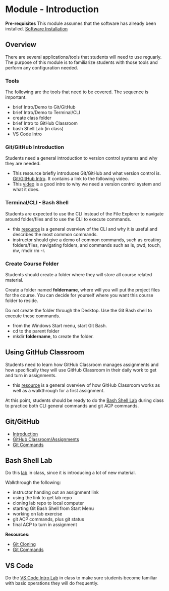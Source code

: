 
# Module - Introduction 

**Pre-requisites**
This module assumes that the software has already been installed. [Software Installation](https://github.com/hoc-courses/shared-resources/blob/main/software-installation.md)


## Overview
There are several applications/tools that students will need to use reguarly. The purpose of this module is to familiarize students with those tools and perform any configuration needed.


### Tools

The following are the tools that need to be covered. The sequence is important.
* brief Intro/Demo to Git/GitHub
* brief Intro/Demo to Terminal/CLI
* create class folder
* brief Intro to GitHub Classroom
* bash Shell Lab (in class)
* VS Code Intro


### Git/GitHub Introduction

Students need a general introduction to version control systems and why they are needed. 

* This resource briefly introduces Git/GitHub and what version control is. [Git/GitHub Intro](https://github.com/hoc-courses/shared-resources/blob/main/git-github-intro.md). It contains a link to the following video.
* This [video](https://www.youtube.com/watch?v=rbZf3lPMOYY&list=PLVYDhqbgYpYXbAL_Hps1Y--THRmaTFipj&index=9) is a good intro to why we need a version control system and what it does.

### Terminal/CLI - Bash Shell
Students are expected to use the CLI instead of the File Explorer to navigate around folder/files and to use the CLI to execute commands. 
* this [resource](https://github.com/hoc-courses/shared-resources/blob/main/terminal-cli-intro.md) is a general overview of the CLI and why it is useful and describes the most common commands.
* instructor should give a demo of common commands, such as creating folders/files, navigating folders, and commands such as ls, pwd, touch, mv, rmdir rm -r.
  
### Create Course Folder
Students should create a folder where they will store all course related material. 

Create a folder named **foldername**, where will you will put the project files for the course. You can decide for yourself where you want this course folder to reside.


Do not create the folder through the Desktop.  Use the Git Bash shell to execute these commands.

* from the Windows Start menu, start Git Bash.
* cd to the parent folder
* mkdir **foldername**, to create the folder.


## Using GitHub Classroom

Students need to learn how GitHub Classroom manages assignments and how specifically they will use GitHub Classroom in their daily work to get and turn in assignments.
* this [resource](https://github.com/hoc-courses/shared-resources/blob/main/github-classroom-intro.md) is a general overview of how GitHub Classroom works as well as a walkthrough for a first assignment. 

At this point, students should be ready to do the [Bash Shell Lab](https://github.com/hoc-labs/git-bash-shell#readme) during class to practice both CLI general commands and git ACP commands.




## Git/GitHub
* [Introduction](https://github.com/hoc-courses/shared-resources/blob/main/git-github-intro.md)
* [GitHub Classroom/Assignments](https://github.com/hoc-courses/shared-resources/blob/main/github-classroom-intro.md)
* [Git Commands](https://github.com/hoc-courses/shared-resources/blob/main/git-commands.md)

## Bash Shell Lab
Do this [lab](https://github.com/hoc-labs/git-bash-shell#readme) in class, since it is introducing a lot of new material. 


Walkthrough the following:
* instructor handing out an assignment link
* using the link to get lab repo
* cloning lab repo to local computer
* starting Git Bash Shell from Start Menu
* working on lab exercise
* git ACP commands, plus git status
* final ACP to turn in assignment

**Resources:**
* [Git Cloning](https://github.com/hoc-courses/shared-resources/blob/main/git-cloning-existing-repo.md)
* [Git Commands](https://github.com/hoc-courses/shared-resources/blob/main/git-commands.md)



## VS Code

Do the [VS Code Intro Lab](https://github.com/hoc-labs/vs-code-intro) in class to make sure students become familiar with basic operations they will do frequently.





